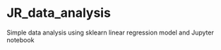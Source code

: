 # JR_data_analysis
Simple data analysis using sklearn linear regression model and Jupyter notebook 
